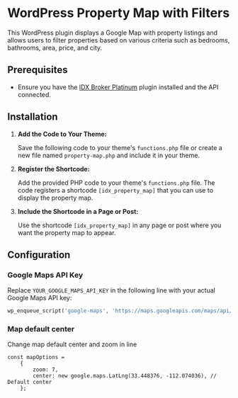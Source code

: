 # WordPress Property Map with Filters

This WordPress plugin displays a Google Map with property listings and allows users to filter properties based on various criteria such as bedrooms, bathrooms, area, price, and city.

## Prerequisites

- Ensure you have the [IDX Broker Platinum](https://wordpress.org/plugins/idx-broker-platinum/) plugin installed and the API connected.

## Installation

1. **Add the Code to Your Theme:**

   Save the following code to your theme's `functions.php` file or create a new file named `property-map.php` and include it in your theme.

2. **Register the Shortcode:**

   Add the provided PHP code to your theme's `functions.php` file. The code registers a shortcode `[idx_property_map]` that you can use to display the property map.

3. **Include the Shortcode in a Page or Post:**

   Use the shortcode `[idx_property_map]` in any page or post where you want the property map to appear.

## Configuration

### Google Maps API Key

Replace `YOUR_GOOGLE_MAPS_API_KEY` in the following line with your actual Google Maps API key:

```php
wp_enqueue_script('google-maps', 'https://maps.googleapis.com/maps/api/js?key=YOUR_GOOGLE_MAPS_API_KEY', [], null, true);
```
### Map default center

Change map default center and zoom in line
```
const mapOptions = 
    {
        zoom: 7,
        center: new google.maps.LatLng(33.448376, -112.074036), // Default center
    };
```